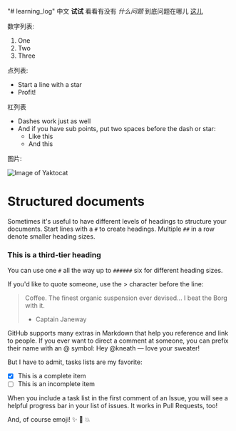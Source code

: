 "# learning_log"
中文 **试试** 看看有没有 *什么问题* 到底问题在哪儿 [这儿](http://google.com)

数字列表:

1. One
2. Two
3. Three

点列表:

* Start a line with a star
* Profit!

杠列表

- Dashes work just as well
- And if you have sub points, put two spaces before the dash or star:
  - Like this
  - And this

图片:

![Image of Yaktocat](https://octodex.github.com/images/yaktocat.png)

# Structured documents

Sometimes it's useful to have different levels of headings to structure your documents. Start lines with a `#` to create headings. Multiple `##` in a row denote smaller heading sizes.

### This is a third-tier heading

You can use one `#` all the way up to `######` six for different heading sizes.

If you'd like to quote someone, use the > character before the line:

> Coffee. The finest organic suspension ever devised... I beat the Borg with it.
> - Captain Janeway

GitHub supports many extras in Markdown that help you reference and link to people. If you ever want to direct a comment at someone, you can prefix their name with an @ symbol: Hey @kneath — love your sweater!

But I have to admit, tasks lists are my favorite:

- [x] This is a complete item
- [ ] This is an incomplete item

When you include a task list in the first comment of an Issue, you will see a helpful progress bar in your list of issues. It works in Pull Requests, too!

And, of course emoji! :sparkles: :camel: :boom:
